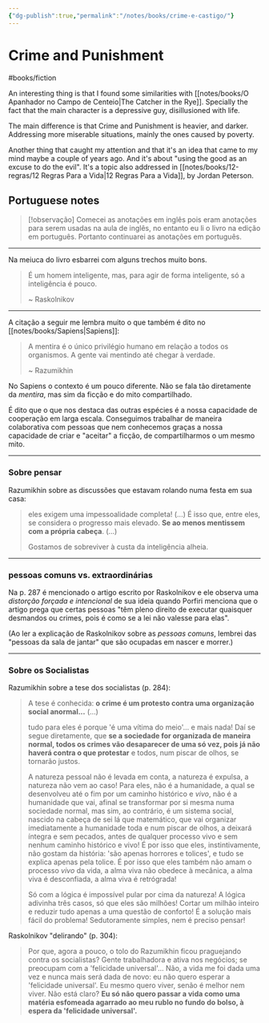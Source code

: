 ```yaml
---
{"dg-publish":true,"permalink":"/notes/books/crime-e-castigo/"}
---
```



# Crime and Punishment

#books/fiction 

An interesting thing is that I found some similarities with [[notes/books/O Apanhador no Campo de Centeio\|The Catcher in the Rye]]. Specially the fact that the main character is a depressive guy, disillusioned with life.

The main difference is that Crime and Punishment is heavier, and darker. Addressing more miserable situations, mainly the ones caused by poverty.

Another thing that caught my attention and that it's an idea that came to my mind maybe a couple of years ago. And it's about "using the good as an excuse to do the evil". It's a topic also addressed in [[notes/books/12-regras/12 Regras Para a Vida\|12 Regras Para a Vida]], by Jordan Peterson.

## Portuguese notes

> [!observação]
> Comecei as anotações em inglês pois eram anotações para serem usadas na aula de inglês, no entanto eu li o livro na edição em português. Portanto continuarei as anotações em português.

---

Na meiuca do livro esbarrei com alguns trechos muito bons.

> É um homem inteligente, mas, para agir de forma inteligente, só a inteligência é pouco.
> 
> ~ Raskolnikov

---

A citação a seguir me lembra muito o que também é dito no [[notes/books/Sapiens\|Sapiens]]:

> A mentira é o único privilégio humano em relação a todos os organismos. A gente vai mentindo até chegar à verdade.
> 
> ~ Razumikhin

No Sapiens o contexto é um pouco diferente. Não se fala tão diretamente da *mentira*, mas sim da ficção e do mito compartilhado.

É dito que o que nos destaca das outras espécies é a nossa capacidade de cooperação em larga escala. Conseguimos trabalhar de maneira colaborativa com pessoas que nem conhecemos graças a nossa capacidade de criar e "aceitar" a ficção, de compartilharmos o um mesmo mito.

---

### Sobre pensar

Razumikhin sobre as discussões que estavam rolando numa festa em sua casa:

> eles exigem uma impessoalidade completa! (...) É isso que, entre eles, se considera o progresso mais elevado. **Se ao menos mentissem com a própria cabeça**. (...)
> 
> Gostamos de sobreviver à custa da inteligência alheia.

---

### pessoas comuns vs. extraordinárias

Na p. 287 é mencionado o artigo escrito por Raskolnikov e ele observa uma *distorção forçada e intencional* de sua ideia quando Porfiri menciona que o artigo prega que certas pessoas "têm pleno direito de executar quaisquer desmandos ou crimes, pois é como se a lei não valesse para elas".

(Ao ler a explicação de Raskolnikov sobre as *pessoas comuns*, lembrei das "pessoas da sala de jantar" que são ocupadas em nascer e morrer.)

---

### Sobre os Socialistas

Razumikhin sobre a tese dos socialistas (p. 284):

> A tese é conhecida: **o crime é um protesto contra uma organização social anormal...** (...)
> 
> tudo para eles é porque 'é uma vítima do meio'... e mais nada! Daí se segue diretamente, que **se a sociedade for organizada de maneira normal, todos os crimes vão desaparecer de uma só vez, pois já não haverá contra o que protestar** e todos, num piscar de olhos, se tornarão justos.
>
> A natureza pessoal não é levada em conta, a natureza é expulsa, a natureza não vem ao caso! Para eles, não é a humanidade, a qual se desenvolveu até o fim por um caminho histórico e *vivo*, não é a humanidade que vai, afinal se transformar por si mesma numa sociedade normal, mas sim, ao contrário, é um sistema social, nascido na cabeça de sei lá que matemático, que vai organizar imediatamente a humanidade toda e num piscar de olhos, a deixará íntegra e sem pecados, antes de qualquer processo vivo e sem nenhum caminho histórico e vivo! É por isso que eles, instintivamente, não gostam da história: 'são apenas horrores e tolices', e tudo se explica apenas pela tolice. É por isso que eles também não amam o processo *vivo* da vida, a alma viva não obedece à mecânica, a alma viva é desconfiada, a alma viva é retrógrada!
> 
> Só com a lógica é impossível pular por cima da natureza! A lógica adivinha três casos, só que eles são milhões! Cortar um milhão inteiro e reduzir tudo apenas a uma questão de conforto! É a solução mais fácil do problema! Sedutoramente simples, nem é preciso pensar!


Raskolnikov "delirando" (p. 304):

> Por que, agora a pouco, o tolo do Razumikhin ficou praguejando contra os socialistas? Gente trabalhadora e ativa nos negócios; se preocupam com a 'felicidade universal'... Não, a vida me foi dada uma vez e nunca mais será dada de novo: eu não quero esperar a 'felicidade universal'. Eu mesmo quero viver, senão é melhor nem viver. Não está claro? **Eu só não quero passar a vida como uma matéria esfomeada agarrado ao meu rublo no fundo do bolso, à espera da 'felicidade universal'.**


